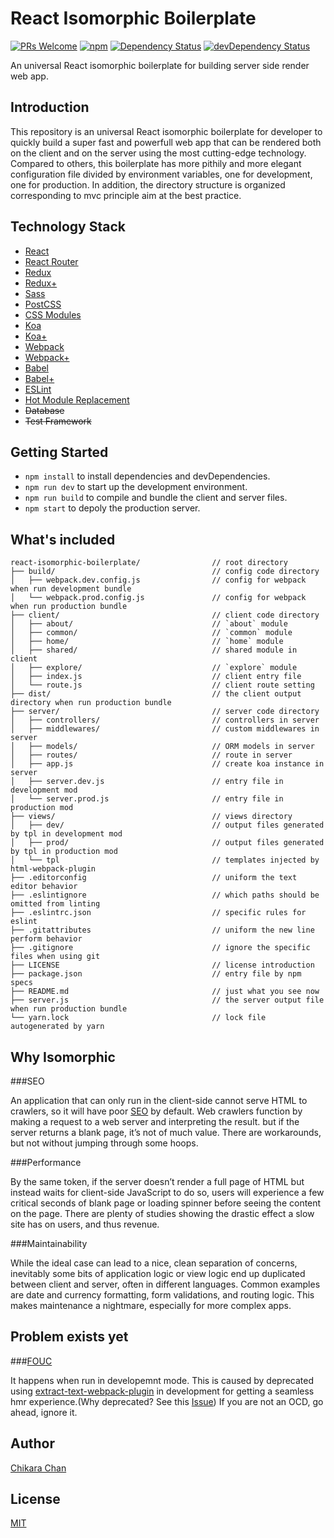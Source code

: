 # React Isomorphic Boilerplate
[![PRs Welcome](https://img.shields.io/badge/PRs-welcome-brightgreen.svg)](https://github.com/chikara-chan/react-isomorphic-boilerplate/pulls) [![npm](https://img.shields.io/npm/l/express.svg)](https://github.com/chikara-chan/react-isomorphic-boilerplate/blob/master/LICENSE) [![Dependency Status](https://img.shields.io/david/dev/twbs/bootstrap.svg)](https://david-dm.org/chikara-chan/react-isomorphic-boilerplate.svg) [![devDependency Status](https://img.shields.io/david/dev/twbs/bootstrap.svg)](https://david-dm.org/chikara-chan/react-isomorphic-boilerplate.svg?type=dev)

An universal React isomorphic boilerplate for building server side render web app.

## Introduction

This repository is an universal React isomorphic boilerplate for developer to quickly build a super fast and powerfull web app that can be rendered both on the client and on the server using the most cutting-edge technology. Compared to others, this boilerplate has more pithily and more elegant configuration file divided by environment variables, one for development, one for production. In addition, the directory structure is organized corresponding to mvc principle aim at the best practice.

## Technology Stack

- [React](https://github.com/facebook/react)
- [React Router](https://github.com/ReactTraining/react-router)
- [Redux](https://github.com/reactjs/redux)
- [Redux+](https://github.com/xgrommx/awesome-redux)
- [Sass](https://github.com/sass/sass)
- [PostCSS](https://github.com/postcss/postcss)
- [CSS Modules](https://github.com/css-modules/css-modules)
- [Koa](https://github.com/koajs/koa)
- [Koa+](https://github.com/koajs)
- [Webpack](https://github.com/webpack/webpack)
- [Webpack+](https://webpack.js.org/loaders/)
- [Babel](https://github.com/babel/babel)
- [Babel+](http://babeljs.io/docs/plugins/)
- [ESLint](https://github.com/eslint/eslint)
- [Hot Module Replacement](https://webpack.github.io/docs/hot-module-replacement.html)
- ~~Database~~
- ~~Test Framework~~

## Getting Started

- `npm install` to install dependencies and devDependencies.
- `npm run dev` to start up the development environment.
- `npm run build` to compile and bundle the client and server files.
- `npm start` to depoly the production server.

## What's included

```
react-isomorphic-boilerplate/                // root directory
├── build/                                   // config code directory
│   ├── webpack.dev.config.js                // config for webpack when run development bundle
│   └── webpack.prod.config.js               // config for webpack when run production bundle
├── client/                                  // client code directory
│   ├── about/                               // `about` module
│   ├── common/                              // `common` module
│   ├── home/                                // `home` module
│   ├── shared/                              // shared module in client
│   ├── explore/                             // `explore` module
│   ├── index.js                             // client entry file
│   └── route.js                             // client route setting
├── dist/                                    // the client output directory when run production bundle
├── server/                                  // server code directory
│   ├── controllers/                         // controllers in server
│   ├── middlewares/                         // custom middlewares in server
│   ├── models/                              // ORM models in server
│   ├── routes/                              // route in server
│   ├── app.js                               // create koa instance in server
│   ├── server.dev.js                        // entry file in development mod
│   └── server.prod.js                       // entry file in production mod
├── views/                                   // views directory
│   ├── dev/                                 // output files generated by tpl in development mod
│   ├── prod/                                // output files generated by tpl in production mod
│   └── tpl                                  // templates injected by html-webpack-plugin
├── .editorconfig                            // uniform the text editor behavior
├── .eslintignore                            // which paths should be omitted from linting
├── .eslintrc.json                           // specific rules for eslint
├── .gitattributes                           // uniform the new line perform behavior
├── .gitignore                               // ignore the specific files when using git
├── LICENSE                                  // license introduction
├── package.json                             // entry file by npm specs
├── README.md                                // just what you see now
├── server.js                                // the server output file when run production bundle
└── yarn.lock                                // lock file autogenerated by yarn
```

## Why Isomorphic

###SEO

An application that can only run in the client-side cannot serve HTML to crawlers, so it will have poor [SEO](https://en.wikipedia.org/wiki/Search_engine_optimization) by default. Web crawlers function by making a request to a web server and interpreting the result. but if the server returns a blank page, it’s not of much value. There are workarounds, but not without jumping through some hoops.

###Performance

By the same token, if the server doesn’t render a full page of HTML but instead waits for client-side JavaScript to do so, users will experience a few critical seconds of blank page or loading spinner before seeing the content on the page. There are plenty of studies showing the drastic effect a slow site has on users, and thus revenue.

###Maintainability

While the ideal case can lead to a nice, clean separation of concerns, inevitably some bits of application logic or view logic end up duplicated between client and server, often in different languages. Common examples are date and currency formatting, form validations, and routing logic. This makes maintenance a nightmare, especially for more complex apps.

## Problem exists yet

###[FOUC](https://www.google.com.hk/url?sa=t&rct=j&q=&esrc=s&source=web&cd=2&ved=0ahUKEwimhPqTrofRAhXHkJQKHTEYCfMQFggjMAE&url=https%3a%2f%2fen%2ewikipedia%2eorg%2fwiki%2fFlash_of_unstyled_content&usg=AFQjCNGjAnNtZtjPb5oLsT9Wlf9az7hXTw)

It happens when run in developemnt mode. This is caused by deprecated using [extract-text-webpack-plugin](https://github.com/webpack/extract-text-webpack-plugin) in development for getting a seamless hmr experience.(Why deprecated? See this [Issue](https://github.com/webpack/extract-text-webpack-plugin/issues/30)) If you are not an OCD, go ahead, ignore it.

## Author

[Chikara Chan](https://github.com/chikara-chan)

## License

[MIT](https://github.com/chikara-chan/react-isomorphic-boilerplate/blob/master/LICENSE)
